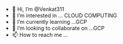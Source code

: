 - 👋 Hi, I’m @Venkat311
- 👀 I’m interested in ... CLOUD COMPUTING
- 🌱 I’m currently learning ...GCP
- 💞️ I’m looking to collaborate on ...GCP
- 📫 How to reach me ...


